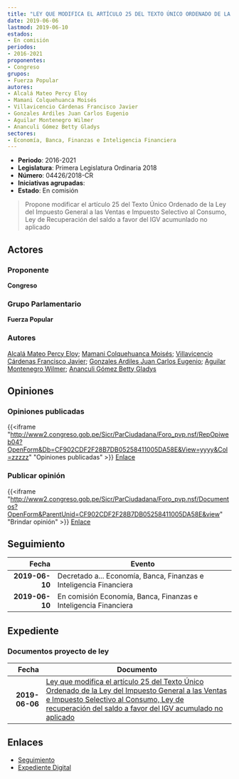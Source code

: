 ```yaml
---
title: "LEY QUE MODIFICA EL ARTÍCULO 25 DEL TEXTO ÚNICO ORDENADO DE LA LEY DEL IMPUESTO GENERAL A LAS VENTAS E IMPUESTO SELECTIVO AL CONSUMO, LEY DE RECUPERACIÓN DEL SALDO A FAVOR DEL IGV ACUMULADO NO APLICADO"
date: 2019-06-06
lastmod: 2019-06-10
estados:
- En comisión
periodos:
- 2016-2021
proponentes:
- Congreso
grupos:
- Fuerza Popular
autores:
- Alcalá Mateo Percy Eloy
- Mamani Colquehuanca Moisés
- Villavicencio Cárdenas Francisco Javier
- Gonzales Ardiles Juan Carlos Eugenio
- Aguilar Montenegro Wilmer
- Ananculi Gómez Betty Gladys
sectores:
- Economía, Banca, Finanzas e Inteligencia Financiera
---
```

- **Periodo**: 2016-2021
- **Legislatura**: Primera Legislatura Ordinaria 2018
- **Número**: 04426/2018-CR
- **Iniciativas agrupadas**: 
- **Estado**: En comisión

> Propone modificar el artículo 25 del Texto Único Ordenado de la Ley del Impuesto General a las Ventas e Impuesto Selectivo al Consumo, Ley de Recuperación del saldo a favor del IGV acumunlado no aplicado


## Actores

### Proponente

**Congreso**

### Grupo Parlamentario

**Fuerza Popular**

### Autores

[Alcalá Mateo Percy Eloy](mailto:mailto:palcala@congreso.gob.pe); [Mamani Colquehuanca Moisés](mailto:mailto:mmamani@congreso.gob.pe); [Villavicencio Cárdenas Francisco Javier](mailto:mailto:fvillavicencio@congreso.gob.pe); [Gonzales Ardiles Juan Carlos Eugenio](mailto:mailto:jgonzalesa@congreso.gob.pe); [Aguilar Montenegro Wilmer](mailto:mailto:waguilar@congreso.gob.pe); [Ananculi Gómez Betty Gladys](mailto:mailto:bananculi@congreso.gob.pe)

## Opiniones

### Opiniones publicadas

{{<iframe "http://www2.congreso.gob.pe/Sicr/ParCiudadana/Foro_pvp.nsf/RepOpiweb04?OpenForm&Db=CF902CDF2F28B7DB05258411005DA58E&View=yyyy&Col=zzzzz" "Opiniones publicadas" >}}
[Enlace](http://www2.congreso.gob.pe/Sicr/ParCiudadana/Foro_pvp.nsf/RepOpiweb04?OpenForm&Db=CF902CDF2F28B7DB05258411005DA58E&View=yyyy&Col=zzzzz)

### Publicar opinión

{{<iframe "http://www2.congreso.gob.pe/Sicr/ParCiudadana/Foro_pvp.nsf/Documentos?OpenForm&ParentUnid=CF902CDF2F28B7DB05258411005DA58E&view" "Brindar opinión" >}}
[Enlace](http://www2.congreso.gob.pe/Sicr/ParCiudadana/Foro_pvp.nsf/Documentos?OpenForm&ParentUnid=CF902CDF2F28B7DB05258411005DA58E&view)


## Seguimiento

| Fecha | Evento |
|------:|--------|
| **2019-06-10** | Decretado a... Economía, Banca, Finanzas e Inteligencia Financiera |
| **2019-06-10** | En comisión Economía, Banca, Finanzas e Inteligencia Financiera |

## Expediente

### Documentos proyecto de ley

| Fecha | Documento |
|------:|-----------|
| **2019-06-06** | [Ley que modifica el artículo 25 del Texto Único Ordenado de la Ley del Impuesto General a las Ventas e Impuesto Selectivo al Consumo, Ley de recuperación del saldo a favor del IGV acumulado no aplicado](http://www.leyes.congreso.gob.pe/Documentos/2016_2021/Proyectos_de_Ley_y_de_Resoluciones_Legislativas/PL0442620190606.pdf) |

## Enlaces

- [Seguimiento](http://www2.congreso.gob.pe/Sicr/TraDocEstProc/CLProLey2016.nsf/f7fff46988ca05b1052578e100829cc7/72afde8b2aaf727405258411007c3698?OpenDocument)
- [Expediente Digital](http://www2.congreso.gob.pe/Sicr/TraDocEstProc/CLProLey2016.nsf/f7fff46988ca05b1052578e100829cc7/72afde8b2aaf727405258411007c3698?OpenDocument&Click=05257FB7005EB655.eb71d0cf91d8294e05256cdf006b5706/$Body/0.1C6C)

